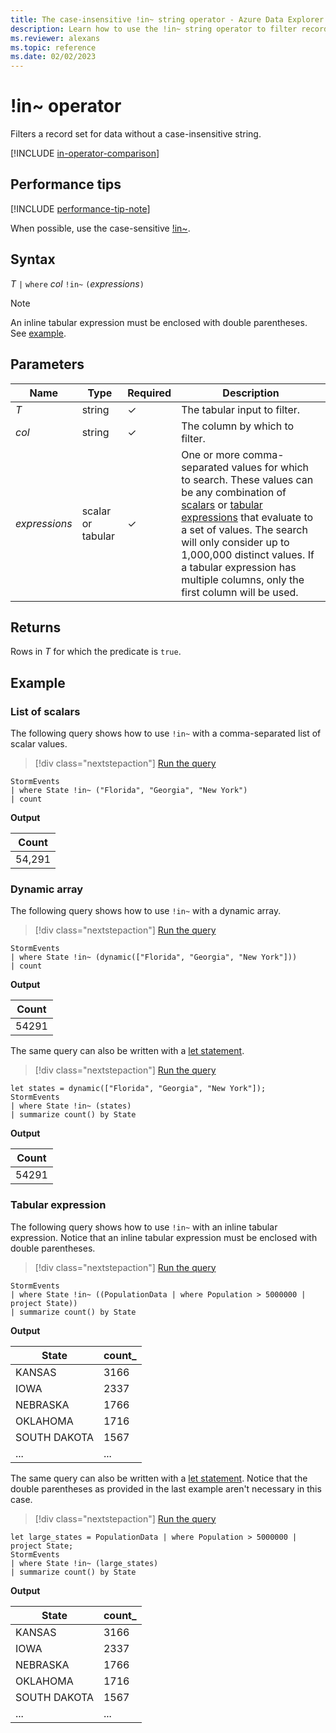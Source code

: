 ```yaml
---
title: The case-insensitive !in~ string operator - Azure Data Explorer
description: Learn how to use the !in~ string operator to filter records for data without a case-insensitive string.
ms.reviewer: alexans
ms.topic: reference
ms.date: 02/02/2023
---
```

# !in~ operator

Filters a record set for data without a case-insensitive string.

[!INCLUDE [in-operator-comparison](../../includes/in-operator-comparison.md)]

## Performance tips

[!INCLUDE [performance-tip-note](../../includes/performance-tip-note.md)]

When possible, use the case-sensitive [!in~](not-in-cs-operator.md).

## Syntax

*T* `|` `where` *col* `!in~` `(`*expressions*`)`

> [!NOTE]
> An inline tabular expression must be enclosed with double parentheses. See [example](#tabular-expression).

## Parameters

| Name | Type | Required | Description |
|--|--|--|--|
| *T* | string | &check; | The tabular input to filter.|
| *col* | string | &check; | The column by which to filter.|
| *expressions* | scalar or tabular | &check; | One or more comma-separated values for which to search. These values can be any combination of [scalars](scalar-data-types/index.md) or [tabular expressions](tabularexpressionstatements.md) that evaluate to a set of values. The search will only consider up to 1,000,000 distinct values. If a tabular expression has multiple columns, only the first column will be used.|

## Returns

Rows in *T* for which the predicate is `true`.

## Example

### List of scalars

The following query shows how to use `!in~` with a comma-separated list of scalar values.

> [!div class="nextstepaction"]
> <a href="https://dataexplorer.azure.com/clusters/help/databases/Samples?query=H4sIAAAAAAAAAwsuyS/KdS1LzSspVuCqUSjPSC1KVQguSSxJVVDMzKtT0FByy8kvykxJVNJRUHJPzS9KzwQz/VLLFSLzi7KVNEHakvNL80oA5o2K+ksAAAA=" target="_blank">Run the query</a>

```kusto
StormEvents 
| where State !in~ ("Florida", "Georgia", "New York") 
| count
```

**Output**

|Count|
|---|
|54,291|  

### Dynamic array

The following query shows how to use `!in~` with a dynamic array.

> [!div class="nextstepaction"]
> <a href="https://dataexplorer.azure.com/clusters/help/databases/Samples?query=H4sIAAAAAAAAAwsuyS/KdS1LzSspVuCqUSjPSC1KVQguSSxJVVDMzKtT0EipzEvMzUzWiFZyy8kvykxJVNJRUHJPzS9KzwQz/VLLFSLzi7KVYjU1QSYk55fmlQAAs+z4r1YAAAA=" target="_blank">Run the query</a>

```kusto
StormEvents 
| where State !in~ (dynamic(["Florida", "Georgia", "New York"])) 
| count
```

**Output**

|Count|
|---|
|54291|  

The same query can also be written with a [let statement](letstatement.md).

> [!div class="nextstepaction"]
> <a href="https://dataexplorer.azure.com/clusters/help/databases/Samples?query=H4sIAAAAAAAAAyWMvQrCQBAG+zzF51V34BtISrWzSSXB4kwWXczdwt7GEJE8uz/pBmaYgQzFolFBjX7OMXHnW3cYRLmPbgt3JNEb//FEE86iD3cJu6ox0bR/UraC6o3pTkpofitsOC/w6zZ8XRlTisovQidjNh9wndf0A62lrc5/AAAA" target="_blank">Run the query</a>

```kusto
let states = dynamic(["Florida", "Georgia", "New York"]);
StormEvents 
| where State !in~ (states)
| summarize count() by State
```

**Output**

|Count|
|---|
|54291|

### Tabular expression

The following query shows how to use `!in~` with an inline tabular expression. Notice that an inline tabular expression must be enclosed with double parentheses.

> [!div class="nextstepaction"]
> <a href="https://dataexplorer.azure.com/clusters/help/databases/Samples?query=H4sIAAAAAAAAAwsuyS/KdS1LzSspVuCqUSjPSC1KVQguSSxJVVDMzKtT0NAIyC8ozUksyczPc0ksSVSAqUEIK9gpmBqAAVCyoCg/KzW5BGKEpibQyOLS3NzEosyqVIXk/NK8Eg1NhaRKiDQAEmmU0nwAAAA=" target="_blank">Run the query</a>

```kusto
StormEvents 
| where State !in~ ((PopulationData | where Population > 5000000 | project State))
| summarize count() by State
```

**Output**

|State|count_|
|--|--|
|KANSAS|3166|
|IOWA|2337|
|NEBRASKA|1766|
|OKLAHOMA|1716|
|SOUTH DAKOTA|1567|
|...|...|

The same query can also be written with a [let statement](letstatement.md). Notice that the double parentheses as provided in the last example aren't necessary in this case.

> [!div class="nextstepaction"]
> <a href="https://dataexplorer.azure.com/clusters/help/databases/Samples?query=H4sIAAAAAAAAA8tJLVHISSxKT40vLkksSS1WsFUIyC8ozUksyczPc0ksSVSoUSjPSC1KRRJWsFMwNQADoGRBUX5WanKJQjBIuzVXcEl+Ua5rWWpeSbECF0wrWE5BMTOvTkED2TJNoIri0tzcxKLMqlSF5PzSvBINTYWkSogGANAXanqbAAAA" target="_blank">Run the query</a>

```kusto
let large_states = PopulationData | where Population > 5000000 | project State;
StormEvents 
| where State !in~ (large_states)
| summarize count() by State
```

**Output**

|State|count_|
|--|--|
|KANSAS|3166|
|IOWA|2337|
|NEBRASKA|1766|
|OKLAHOMA|1716|
|SOUTH DAKOTA|1567|
|...|...|
